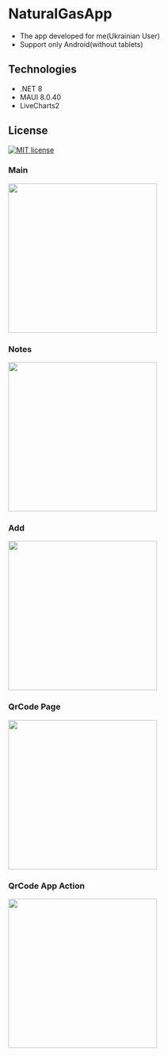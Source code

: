 # NaturalGasApp
- The app developed for me(Ukrainian User)
- Support only Android(without tablets)

## Technologies
- .NET 8
- MAUI 8.0.40
- LiveCharts2

## License
[![MIT license](https://img.shields.io/badge/License-MIT-green.svg)](https://github.com/VitaliiVoitovych/ElectricityApp/blob/master/LICENSE.txt)

### Main
<img  src="/Images/main.jpg" width="300">

### Notes
<img  src="/Images/notes.jpg" width="300">

### Add
<img  src="/Images/add.jpg" width="300">

### QrCode Page
<img src="/Images/qr_code_page.jpg" width="300">

### QrCode App Action
<img src="/Images/qr_app_action.jpg" width="300">
